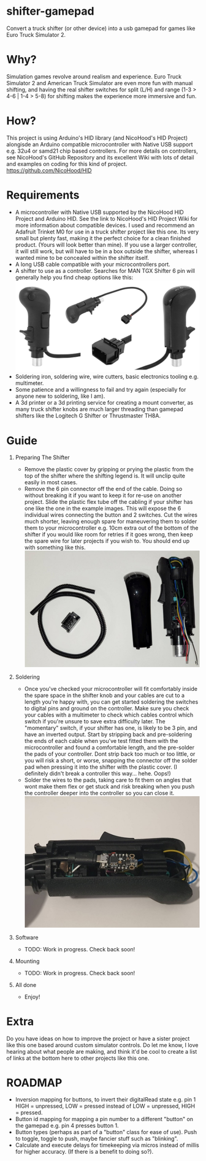 # shifter-gamepad
 Convert a truck shifter (or other device) into a usb gamepad for games like Euro Truck Simulator 2.

# Why?
 Simulation games revolve around realism and experience. Euro Truck Simulator 2 and American Truck Simulator are even more fun with manual shifting, and having the real shifter switches for split (L/H) and range (1-3 > 4-6 | 1-4 > 5-8) for shifting makes the experience more immersive and fun.

# How?
 This project is using Arduino's HID library (and NicoHood's HID Project) alongisde an Arduino compatible microcontroller with Native USB support e.g. 32u4 or samd21 chip based controllers. For more details on controllers, see NicoHood's GitHub Repository and its excellent Wiki with lots of detail and examples on coding for this kind of project. https://github.com/NicoHood/HID

# Requirements
- A microcontroller with Native USB supported by the NicoHood HID Project and Arduino HID. See the link to NicoHood's HID Project Wiki for more information about compatible devices. I used and recommend an Adafruit Trinket M0 for use in a truck shifter project like this one. Its very small but plenty fast, making it the perfect choice for a clean finished product. (Yours will look better than mine). If you use a larger controller, it will still work, but will have to be in a box outside the shifter, whereas I wanted mine to be concealed within the shifter itself.
- A long USB cable compatible with your microcontrollers port.
- A shifter to use as a controller. Searches for MAN TGX Shifter 6 pin will generally help you find cheap options like this: 
![Man TGX Shifter](/guide/example_shifter_man_tgx.jpg)
- Soldering iron, soldering wire, wire cutters, basic electronics tooling e.g. multimeter.
- Some patience and a willingness to fail and try again (especially for anyone new to soldering, like I am).
- A 3d printer or a 3d printing service for creating a mount converter, as many truck shifter knobs are much larger threading than gamepad shifters like the Logitech G Shifter or Thrustmaster TH8A.

# Guide
1. Preparing The Shifter
   - Remove the plastic cover by gripping or prying the plastic from the top of the shifter where the shifting legend is. It will unclip quite easily in most cases.
   - Remove the 6 pin connector off the end of the cable. Doing so without breaking it if you want to keep it for re-use on another project. Slide the plastic flex tube off the cabling if your shifter has one like the one in the example images. This will expose the 6 individual wires connecting the button and 2 switches. Cut the wires much shorter, leaving enough spare for maneuvering them to solder them to your microcontroller e.g. 10cm extra out of the bottom of the shifter if you would like room for retries if it goes wrong, then keep the spare wire for later projects if you wish to. You should end up with something like this.
![Prepared Man TGX Shifter](/guide/prepared_shifter_man_tgx.jpg)

2. Soldering
   - Once you've checked your microcontroller will fit comfortably inside the spare space in the shifter knob and your cables are cut to a length you're happy with, you can get started soldering the switches to digital pins and ground on the controller. Make sure you check your cables with a multimeter to check which cables control which switch if you're unsure to save extra difficulty later. The "momentary" switch, if your shifter has one, is likely to be 3 pin, and have an inverted output. Start by stripping back and pre-soldering the ends of each cable when you've test fitted them with the microcontroller and found a comfortable length, and the pre-solder the pads of your controller. Dont strip back too much or too little, or you will risk a short, or worse, snapping the connector off the solder pad when pressing it into the shifter with the plastic cover. (I definitely didn't break a controller this way... hehe. Oops!)
   - Solder the wires to the pads, taking care to fit them on angles that wont make them flex or get stuck and risk breaking when you push the controller deeper into the controller so you can close it.
![Soldered Man TGX Shifter](/guide/soldered_shifter_man_tgx.jpg)

3. Software
   - TODO: Work in progress. Check back soon!

4. Mounting
   - TODO: Work in progress. Check back soon!

5. All done
   - Enjoy!

# Extra
 Do you have ideas on how to improve the project or have a sister project like this one based around custom simulator controls. Do let me know, I love hearing about what people are making, and think it'd be cool to create a list of links at the bottom here to other projects like this one.


# ROADMAP
- Inversion mapping for buttons, to invert their digitalRead state e.g. pin 1 HIGH = unpressed, LOW = pressed instead of LOW = unpressed, HIGH = pressed.
- Button id mapping for mapping a pin number to a different "button" on the gamepad e.g. pin 4 presses button 1.
- Button types (perhaps as part of a "button" class for ease of use). Push to toggle, toggle to push, maybe fancier stuff such as "blinking".
- Calculate and execute delays for timekeeping via micros instead of millis for higher accuracy. (If there is a benefit to doing so?).